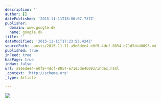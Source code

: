 ```yaml
---
description: ''
author: []
datePublished: '2015-11-11T18:00:07.737Z'
publisher:
  domain: www.google.dk
  name: google.dk
title: ''
dateModified: '2015-11-11T17:23:53.424Z'
sourcePath: _posts/2015-11-11-a9e6dee4-e0f9-4dcf-8054-e71d5de46093.md
published: true
inFeed: true
hasPage: true
inNav: false
url: a9e6dee4-e0f9-4dcf-8054-e71d5de46093/index.html
_context: 'http://schema.org'
_type: Article

---
```

![](https://encrypted-tbn0.gstatic.com/images?q=tbn:ANd9GcQG5ZZiOk9gHHl4z-WCy29-87kTUd_XEOPKTTRZ5dVXE6Ut4ENmuA)